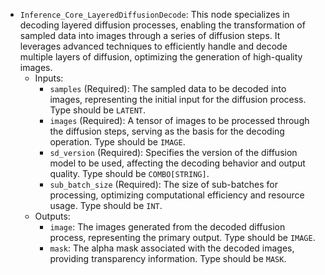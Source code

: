 - `Inference_Core_LayeredDiffusionDecode`: This node specializes in decoding layered diffusion processes, enabling the transformation of sampled data into images through a series of diffusion steps. It leverages advanced techniques to efficiently handle and decode multiple layers of diffusion, optimizing the generation of high-quality images.
    - Inputs:
        - `samples` (Required): The sampled data to be decoded into images, representing the initial input for the diffusion process. Type should be `LATENT`.
        - `images` (Required): A tensor of images to be processed through the diffusion steps, serving as the basis for the decoding operation. Type should be `IMAGE`.
        - `sd_version` (Required): Specifies the version of the diffusion model to be used, affecting the decoding behavior and output quality. Type should be `COMBO[STRING]`.
        - `sub_batch_size` (Required): The size of sub-batches for processing, optimizing computational efficiency and resource usage. Type should be `INT`.
    - Outputs:
        - `image`: The images generated from the decoded diffusion process, representing the primary output. Type should be `IMAGE`.
        - `mask`: The alpha mask associated with the decoded images, providing transparency information. Type should be `MASK`.
